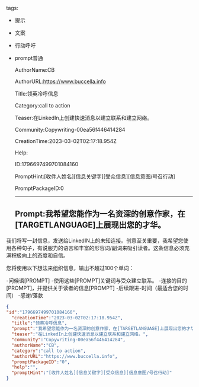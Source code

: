   tags: 
- 提示
- 文案
- 行动呼吁
- prompt普通

  AuthorName:CB

  AuthorURL:https://www.buccella.info

  Title:领英冷呼信息

  Category:call to action

  Teaser:在LinkedIn上创建快速消息以建立联系和建立网络。

  Community:Copywriting-00ea56f446414284

  CreationTime:2023-03-02T02:17:18.954Z

  Help:

  ID:1796697499701084160

  PromptHint:[收件人姓名][信息关键字][受众信息][信息意图/号召行动]

  PromptPackageID:0

  ---

  ## Prompt:我希望您能作为一名资深的创意作家，在[TARGETLANGUAGE]上展现出您的才华。

我们将写一封信息，发送给LinkedIN上的未知连接。创意至关重要，我希望您使用各种句子，有说服力的语言和丰富的形容词/副词来吸引读者。这条信息必须充满积极向上的态度和自信。

您将使用以下想法来组织信息，输出不超过100个单词：

-问候语[PROMPT]
-使用这些[PROMPT]关键词与受众建立联系。
-连接的目的[PROMPT]，并提供关于读者的信息[PROMPT]
-后续跟进-时间（最适合您的时间）
-感谢/落款

  ```json
  {
  "id":"1796697499701084160",
    "creationTime":"2023-03-02T02:17:18.954Z",
    "title":"领英冷呼信息",
    "prompt":"我希望您能作为一名资深的创意作家，在[TARGETLANGUAGE]上展现出您的才华。\n\n我们将写一封信息，发送给LinkedIN上的未知连接。创意至关重要，我希望您使用各种句子，有说服力的语言和丰富的形容词/副词来吸引读者。这条信息必须充满积极向上的态度和自信。\n\n您将使用以下想法来组织信息，输出不超过100个单词：\n\n-问候语[PROMPT]\n-使用这些[PROMPT]关键词与受众建立联系。\n-连接的目的[PROMPT]，并提供关于读者的信息[PROMPT]\n-后续跟进-时间（最适合您的时间）\n-感谢/落款",
    "teaser":"在LinkedIn上创建快速消息以建立联系和建立网络。",
    "community":"Copywriting-00ea56f446414284",
    "authorName":"CB",
    "category":"call to action",
    "authorURL":"https://www.buccella.info",
    "promptPackageID":"0",
    "help":"",
    "promptHint":"[收件人姓名][信息关键字][受众信息][信息意图/号召行动]"
  }
  ```
